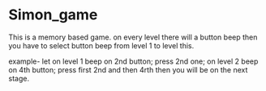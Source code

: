 # Simon_game
This is a memory based game. on every level there will a button beep then you have to select button beep from level 1 to level this.

example-
let on level 1 beep on 2nd button; press 2nd one;
on level 2 beep on 4th button; press first 2nd and then 4rth then you will be on the next stage.

 
